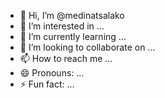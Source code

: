 - 👋 Hi, I’m @medinatsalako
- 👀 I’m interested in ...
- 🌱 I’m currently learning ...
- 💞️ I’m looking to collaborate on ...
- 📫 How to reach me ...
- 😄 Pronouns: ...
- ⚡ Fun fact: ...

<!---
medinatsalako/medinatsalako is a ✨ special ✨ repository because its `README.md` (this file) appears on your GitHub profile.
You can click the Preview link to take a look at your changes.
--->
